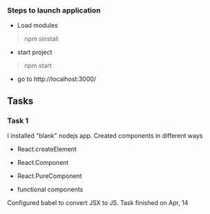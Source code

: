 ### Steps to launch application

* Load modules

> npm sinstall

* start project

> npm start

* go to http://localhost:3000/

## Tasks

### Task 1

I installed "blank" nodejs app. Created components in different ways
* React.createElement

* React.Component

* React.PureComponent

* functional components

Configured babel to convert JSX to JS.
Task finished on Apr, 14